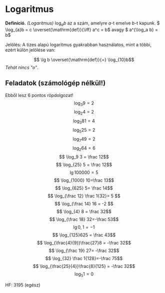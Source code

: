 # Logaritmus
**Definíció.** *(Logaritmus)*
$\log_{a}b$ az a szám, amelyre $a$-t emelve $b$-t kapunk.
$ \log_{a}b = c \overset{\mathrm{def}}{\iff} a^c = b$
avagy
$ a^{\log_a b} = b$

Jelölés:
A tizes alapú logaritmus gyakrabban használatos, mint a többi, ezért külön jelölése van:

$$ \lg b \overset{\mathrm{def}}{=} \log_{10}b$$
*Tehát nincs "o"*.

## Feladatok (számológép nélkül!)
Ebből lesz 6 pontos röpdolgozat!
$$ \log_3 9 = 2$$
$$ \log_2 4 = 2$$
$$ \log_3 81 = 4$$
$$ \log_5 25 = 2$$
$$ \log_7 49 = 2$$
$$ \log_2 64 = 6$$
$$ \log_9 3 = \frac 12$$
$$ \log_{25} 5 = \frac 12$$
$$ \lg 100000 = 5 $$
$$ \log_{1000} 10=\frac 13$$
$$ \log_{625} 5= \frac 14$$
$$ \log_{\frac 12} \frac 1{32}= 5 $$
$$ \log_{\frac 14} 16 = -2 $$
$$ \log_{4} 8 = \frac 32$$
$$ \log_{\frac 18} 32=-\frac 53$$
$$ \lg 0{,}1 = -1 $$
$$ \log_{125}625 = \frac 43$$
$$ \log_{\frac{4}{9}}\frac{27}8 = -\frac 32$$
$$ \log_{\frac 19} 27= -\frac 32$$
$$ \log_{32} \frac 1{128}=-\frac 75$$
$$ \log_{\frac{25}{4}}\frac{8}{125} = -\frac 32$$
$$ \log_5 1 = 0 $$

HF: 3195 (egész)